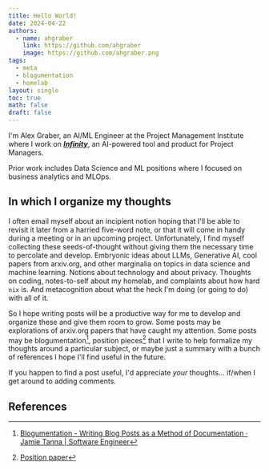 ```yaml
---
title: Hello World!
date: 2024-04-22
authors:
  - name: ahgraber
    link: https://github.com/ahgraber
    image: https://github.com/ahgraber.png
tags:
  - meta
  - blogumentation
  - homelab
layout: single
toc: true
math: false
draft: false
---
```


I'm Alex Graber, an AI/ML Engineer at the Project Management Institute where I work on _**[Infinity](https://www.pmi.org/infinity)**_,
an AI-powered tool and product for Project Managers.

Prior work includes Data Science and ML positions where I focused on business analytics and MLOps.

## In which I organize my thoughts

I often email myself about an incipient notion hoping that I'll be able to revisit it later from a harried five-word note, or that it will come in handy during a meeting or in an upcoming project. Unfortunately, I find myself collecting
these seeds-of-thought without giving them the necessary time to percolate and develop. Embryonic ideas about LLMs, Generative AI, cool papers from arxiv.org, and other marginalia on topics in data science and machine learning. Notions
about technology and about privacy. Thoughts on coding, notes-to-self about my homelab, and complaints about how hard `nix` is. And metacognition about what the heck I'm doing (or going to do) with all of it.

So I hope writing posts will be a productive way for me to develop and organize these and give them room to grow. Some posts may be explorations of arxiv.org papers that have caught my attention. Some posts may be blogumentation[^1],
position pieces[^2] that I write to help formalize my thoughts around a particular subject, or maybe just a summary with a bunch of references I hope I'll find useful in the future.

If you happen to find a post useful, I'd appreciate _your_ thoughts... if/when I get around to adding comments.

## References

[^1]: [Blogumentation - Writing Blog Posts as a Method of Documentation · Jamie Tanna | Software Engineer](https://www.jvt.me/posts/2017/06/25/blogumentation/)

[^2]: [Position paper](https://en.wikipedia.org/wiki/Position_paper)
